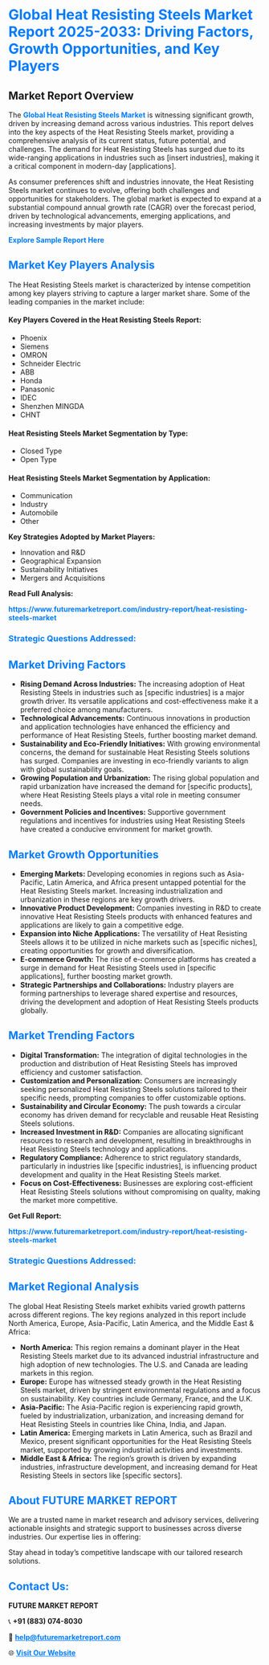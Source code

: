 <h1 style="color: #007BFF;">Global Heat Resisting Steels Market Report 2025-2033: Driving Factors, Growth Opportunities, and Key Players</h1>

<section id="overview">
<h2>Market Report Overview</h2>
<p>The <a href="https://www.futuremarketreport.com/industry-report/heat-resisting-steels-market" style="color: #007BFF; text-decoration: none;"><strong>Global Heat Resisting Steels Market</strong></a> is witnessing significant growth, driven by increasing demand across various industries. This report delves into the key aspects of the Heat Resisting Steels market, providing a comprehensive analysis of its current status, future potential, and challenges. The demand for Heat Resisting Steels has surged due to its wide-ranging applications in industries such as [insert industries], making it a critical component in modern-day [applications].</p>
<p>As consumer preferences shift and industries innovate, the Heat Resisting Steels market continues to evolve, offering both challenges and opportunities for stakeholders. The global market is expected to expand at a substantial compound annual growth rate (CAGR) over the forecast period, driven by technological advancements, emerging applications, and increasing investments by major players.</p>
</section>

<section id="overview">
<p><a href="https://www.futuremarketreport.com/request-sample/reportId=36884" style="color: #007BFF; text-decoration: none;"><strong>Explore Sample Report Here</strong></a></p>
</section>

<section id="key-players">
<h2 style="color: #007BFF;">Market Key Players Analysis</h2>
<p>The Heat Resisting Steels market is characterized by intense competition among key players striving to capture a larger market share. Some of the leading companies in the market include:</p>
<h4>Key Players Covered in the Heat Resisting Steels Report:</h4>
<ul><li>Phoenix</li><li>Siemens</li><li>OMRON</li><li>Schneider Electric</li><li>ABB</li><li>Honda</li><li>Panasonic</li><li>IDEC</li><li>Shenzhen MINGDA</li><li>CHNT</li></ul>
<h4>Heat Resisting Steels Market Segmentation by Type:</h4>
<ul><li>Closed Type</li><li>Open Type</li></ul>

<h4>Heat Resisting Steels Market Segmentation by Application:</h4>
<ul><li>Communication</li><li>Industry</li><li>Automobile</li><li>Other</li></ul>
<p><strong>Key Strategies Adopted by Market Players:</strong></p>
<ul>
<li>Innovation and R&D</li>
<li>Geographical Expansion</li>
<li>Sustainability Initiatives</li>
<li>Mergers and Acquisitions</li>
</ul>
</section>

<section>
<p><strong>Read Full Analysis: </strong></p><a href="https://www.futuremarketreport.com/industry-report/heat-resisting-steels-market" style="color: #007BFF; text-decoration: none;"><strong>https://www.futuremarketreport.com/industry-report/heat-resisting-steels-market</strong></a>
<h3 style="color: #007BFF;">Strategic Questions Addressed:</h3>
</section>

<section id="driving-factors">
<h2 style="color: #007BFF;">Market Driving Factors</h2>
<ul>
<li><strong>Rising Demand Across Industries:</strong> The increasing adoption of Heat Resisting Steels in industries such as [specific industries] is a major growth driver. Its versatile applications and cost-effectiveness make it a preferred choice among manufacturers.</li>
<li><strong>Technological Advancements:</strong> Continuous innovations in production and application technologies have enhanced the efficiency and performance of Heat Resisting Steels, further boosting market demand.</li>
<li><strong>Sustainability and Eco-Friendly Initiatives:</strong> With growing environmental concerns, the demand for sustainable Heat Resisting Steels solutions has surged. Companies are investing in eco-friendly variants to align with global sustainability goals.</li>
<li><strong>Growing Population and Urbanization:</strong> The rising global population and rapid urbanization have increased the demand for [specific products], where Heat Resisting Steels plays a vital role in meeting consumer needs.</li>
<li><strong>Government Policies and Incentives:</strong> Supportive government regulations and incentives for industries using Heat Resisting Steels have created a conducive environment for market growth.</li>
</ul>
</section>

<section id="growth-opportunities">
<h2 style="color: #007BFF;">Market Growth Opportunities</h2>
<ul>
<li><strong>Emerging Markets:</strong> Developing economies in regions such as Asia-Pacific, Latin America, and Africa present untapped potential for the Heat Resisting Steels market. Increasing industrialization and urbanization in these regions are key growth drivers.</li>
<li><strong>Innovative Product Development:</strong> Companies investing in R&D to create innovative Heat Resisting Steels products with enhanced features and applications are likely to gain a competitive edge.</li>
<li><strong>Expansion into Niche Applications:</strong> The versatility of Heat Resisting Steels allows it to be utilized in niche markets such as [specific niches], creating opportunities for growth and diversification.</li>
<li><strong>E-commerce Growth:</strong> The rise of e-commerce platforms has created a surge in demand for Heat Resisting Steels used in [specific applications], further boosting market growth.</li>
<li><strong>Strategic Partnerships and Collaborations:</strong> Industry players are forming partnerships to leverage shared expertise and resources, driving the development and adoption of Heat Resisting Steels products globally.</li>
</ul>
</section>

<section id="trending-factors">
<h2 style="color: #007BFF;">Market Trending Factors</h2>
<ul>
<li><strong>Digital Transformation:</strong> The integration of digital technologies in the production and distribution of Heat Resisting Steels has improved efficiency and customer satisfaction.</li>
<li><strong>Customization and Personalization:</strong> Consumers are increasingly seeking personalized Heat Resisting Steels solutions tailored to their specific needs, prompting companies to offer customizable options.</li>
<li><strong>Sustainability and Circular Economy:</strong> The push towards a circular economy has driven demand for recyclable and reusable Heat Resisting Steels solutions.</li>
<li><strong>Increased Investment in R&D:</strong> Companies are allocating significant resources to research and development, resulting in breakthroughs in Heat Resisting Steels technology and applications.</li>
<li><strong>Regulatory Compliance:</strong> Adherence to strict regulatory standards, particularly in industries like [specific industries], is influencing product development and quality in the Heat Resisting Steels market.</li>
<li><strong>Focus on Cost-Effectiveness:</strong> Businesses are exploring cost-efficient Heat Resisting Steels solutions without compromising on quality, making the market more competitive.</li>
</ul>
</section>

<section>
<p><strong>Get Full Report: </strong></p><a href="https://www.futuremarketreport.com/industry-report/heat-resisting-steels-market" style="color: #007BFF; text-decoration: none;"><strong>https://www.futuremarketreport.com/industry-report/heat-resisting-steels-market</strong></a>
<h3 style="color: #007BFF;">Strategic Questions Addressed:</h3>
</section>


<section id="regional-analysis">
<h2 style="color: #007BFF;">Market Regional Analysis</h2>
<p>The global Heat Resisting Steels market exhibits varied growth patterns across different regions. The key regions analyzed in this report include North America, Europe, Asia-Pacific, Latin America, and the Middle East & Africa:</p>
<ul>
<li><strong>North America:</strong> This region remains a dominant player in the Heat Resisting Steels market due to its advanced industrial infrastructure and high adoption of new technologies. The U.S. and Canada are leading markets in this region.</li>
<li><strong>Europe:</strong> Europe has witnessed steady growth in the Heat Resisting Steels market, driven by stringent environmental regulations and a focus on sustainability. Key countries include Germany, France, and the U.K.</li>
<li><strong>Asia-Pacific:</strong> The Asia-Pacific region is experiencing rapid growth, fueled by industrialization, urbanization, and increasing demand for Heat Resisting Steels in countries like China, India, and Japan.</li>
<li><strong>Latin America:</strong> Emerging markets in Latin America, such as Brazil and Mexico, present significant opportunities for the Heat Resisting Steels market, supported by growing industrial activities and investments.</li>
<li><strong>Middle East & Africa:</strong> The region’s growth is driven by expanding industries, infrastructure development, and increasing demand for Heat Resisting Steels in sectors like [specific sectors].</li>
</ul>
</section>

<footer>
<h2 style="color: #007BFF;">About FUTURE MARKET REPORT</h2>
<p>We are a trusted name in market research and advisory services, delivering actionable insights and strategic support to businesses across diverse industries. Our expertise lies in offering:</p>

<p>Stay ahead in today’s competitive landscape with our tailored research solutions.</p>

<h2 style="color: #007BFF;">Contact Us:</h2>
<p><strong>FUTURE MARKET REPORT</strong></p>
<p>📞 <strong>+91 (883) 074-8030</strong></p>
<p>📧 <strong><a href="mailto:help@futuremarketreport.com" style="color: #007BFF;">help@futuremarketreport.com</a></strong></p>
<p>🌐 <strong><a href="https://www.futuremarketreport.com/" style="color: #007BFF;">Visit Our Website</a></strong></p>
</footer>
